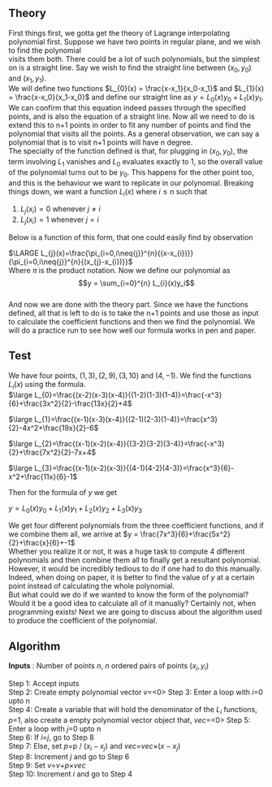 ## Theory  
First things first, we gotta get the theory of Lagrange interpolating polynomial first. Suppose we have two points in regular plane, and we wish to find the polynomial  
visits them both. There could be a lot of such polynomials, but the simplest on is a straight line. Say we wish to find the straight line between $(x_0,y_0)$ and $(x_1,y_1)$.  
We will define two functions $L_{0}(x) = \frac{x-x_1}{x_0-x_1}$ and $L_{1}(x) = \frac{x-x_0}{x_1-x_0}$ and define our straight line as $y = L_{0}(x)y_{0}+L_{1}(x)y_{1}$.  
We can confirm that this equation indeed passes through the specified points, and is also the equation of a straight line. Now all we need to do is extend this to n+1 points in order to fit any number of points and find the polynomial that visits all the points. As a general observation, we can say a polynomial that is to visit n+1 points will have n degree.  
The specialty of the function defined is that, for plugging in $(x_0,y_0)$, the term involving $L_{1}$ vanishes and $L_{0}$ evaluates exactly to 1, so the overall value of the polynomial turns out to be $y_{0}$. This happens for the other point too, and this is the behaviour we want to replicate in our polynomial. Breaking things down, we want a function $L_{i}(x)$ where $i\leq{n}$ such that  
1. $L_{j}(x_{i}) = 0$ whenever $j\neq{i}$  
2. $L_{j}(x_{i}) = 1$ whenever $j={i}$  


Below is a function of this form, that one could easily find by observation     

$\LARGE L_{j}(x)=\frac{\pi_{i=0,i\neq{j}}^{n}{(x-x_{i})}}{\pi_{i=0,i\neq{j}}^{n}{(x_{j}-x_{i})}}$  
Where $\pi$ is the product notation. Now we define our polynomial as $$y = \sum_{i=0}^{n} L_{i}(x)y_i$$  
And now we are done with the theory part. Since we have the functions defined, all that is left to do is to take the n+1 points and use those as input to calculate the coefficient functions and then we find the polynomial. We will do a practice run to see how well our formula works in pen and paper.  
## Test  
We have four points, $(1,3) , (2,9) , (3,10)$ and $(4,-1)$. We find the functions $L_{i}(x)$ using the formula.  
$\large L_{0}=\frac{(x-2)(x-3)(x-4)}{(1-2)(1-3)(1-4)}=\frac{-x^3}{6}+\frac{3x^2}{2}-\frac{13x}{2}+4$  
  
$\large L_{1}=\frac{(x-1)(x-3)(x-4)}{(2-1)(2-3)(1-4)}=\frac{x^3}{2}-4x^2+\frac{19x}{2}-6$  
  
$\large L_{2}=\frac{(x-1)(x-2)(x-4)}{(3-2)(3-2)(3-4)}=\frac{-x^3}{2}+\frac{7x^2}{2}-7x+4$  
  
$\large L_{3}=\frac{(x-1)(x-2)(x-3)}{(4-1)(4-2)(4-3)}=\frac{x^3}{6}-x^2+\frac{11x}{6}-1$  

Then for the formula of $y$ we get  
  
$y=L_{0}(x)y_0+L_{1}(x)y_1+L_{2}(x)y_2+L_{3}(x)y_3$  

We get four different polynomials from the three coefficient functions, and if we combine them all, we arrive at $y = \frac{7x^3}{6}+\frac{5x^2}{2}+\frac{x}{6}+-1$  
Whether you realize it or not, it was a huge task to compute 4 different polynomials and then combine them all to finally get a resultant polynomial. However, it would be incredibly tedious to do if one had to do this manually. Indeed, when doing on paper, it is better to find the value of $y$ at a certain point instead of calculating the whole polynomial.  
But what could we do if we wanted to know the form of the polynomial? Would it be a good idea to calculate all of it manually? Certainly not, when programming exists! Next we are going to discuss about the algorithm used to produce the coefficient of the polynomial.  

## Algorithm

**Inputs** : Number of points *n*, *n* ordered pairs of points $(x_i,y_i)$

Step 1: Accept inputs  
Step 2: Create empty polynomial vector *v*=<0>
Step 3: Enter a loop with *i*=0 upto n  
Step 4: Create a variable that will hold the denominator of the $L_i$ functions, *p*=1, also create a empty polynomial vector object that, *vec*=<0> 
Step 5: Enter a loop with *j*=0 upto n  
Step 6: If *i*=*j*, go to Step 8    
Step 7: Else, set *p*=p / $(x_i-x_j)$ and *vec*=*vec*$\times (x-x_j)$  
Step 8: Increment *j* and go to Step 6  
Step 9: Set *v*=*v*+*p*$\times$*vec*  
Step 10: Increment *i* and go to Step 4 
